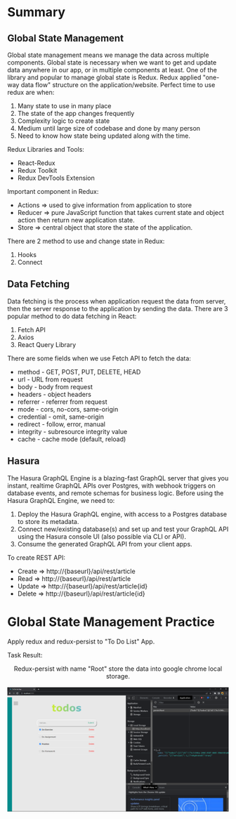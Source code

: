 # Summary

## Global State Management

Global state management means we manage the data across multiple components. Global state is necessary when we want to get and update data anywhere in our app, or in multiple components at least. One of the library and popular to manage global state is Redux. Redux applied "one-way data flow" structure on the application/website. Perfect time to use redux are when:

1. Many state to use in many place
2. The state of the app changes frequently
3. Complexity logic to create state
4. Medium until large size of codebase and done by many person
5. Need to know how state being updated along with the time.

Redux Libraries and Tools:

- React-Redux
- Redux Toolkit
- Redux DevTools Extension

Important component in Redux:

- Actions => used to give information from application to store
- Reducer => pure JavaScript function that takes current state and object action then return new application state.
- Store => central object that store the state of the application.

There are 2 method to use and change state in Redux:

1. Hooks
2. Connect

## Data Fetching

Data fetching is the process when application request the data from server, then the server response to the application by sending the data. There are 3 popular method to do data fetching in React:

1. Fetch API
2. Axios
3. React Query Library

There are some fields when we use Fetch API to fetch the data:

- method - GET, POST, PUT, DELETE, HEAD
- url - URL from request
- body - body from request
- headers - object headers
- referrer - referrer from request
- mode - cors, no-cors, same-origin
- credential - omit, same-origin
- redirect - follow, error, manual
- integrity - subresource integrity value
- cache - cache mode (default, reload)

## Hasura

The Hasura GraphQL Engine is a blazing-fast GraphQL server that gives you instant, realtime GraphQL APIs over Postgres, with webhook triggers on database events, and remote schemas for business logic. Before using the Hasura GraphQL Engine, we need to:

1. Deploy the Hasura GraphQL engine, with access to a Postgres database to store its metadata.
2. Connect new/existing database(s) and set up and test your GraphQL API using the Hasura console UI (also possible via CLI or API).
3. Consume the generated GraphQL API from your client apps.

To create REST API:

- Create => http://{baseurl}/api/rest/article
- Read => http://{baseurl}/api/rest/article
- Update => http://{baseurl}/api/rest/article{id}
- Delete => http://{baseurl}/api/rest/article{id}

# Global State Management Practice

Apply redux and redux-persist to "To Do List" App.

Task Result:

<p align="center">
    Redux-persist with name "Root" store the data into google chrome local storage.
    <br><br>
    <img src="./screenshots/redux-persist.png" alt="redux-persist" width="1000"/>
    
</p>
